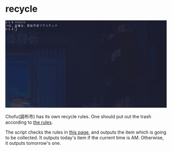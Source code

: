 # recycle

![](pic.png)

Chofu(調布市) has its own recycle rules.
One should put out the trash according to [the rules](https://www.city.chofu.tokyo.jp/www/contents/1646875289947/index.html). 

The script checks the rules in [this page](https://www.city.chofu.tokyo.jp/www/contents/1646875289947/simple/text20222.txt), and outputs the item which is going to be collected. It outputs today's item if the current time is AM. Otherwise, it outputs tomorrow's one.

